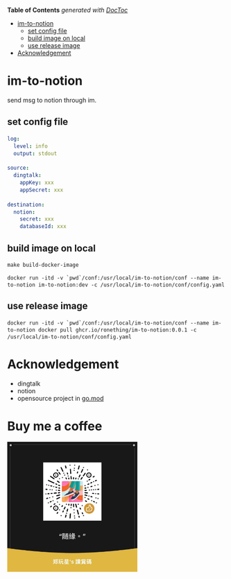 <!-- START doctoc generated TOC please keep comment here to allow auto update -->
<!-- DON'T EDIT THIS SECTION, INSTEAD RE-RUN doctoc TO UPDATE -->
**Table of Contents**  *generated with [DocToc](https://github.com/thlorenz/doctoc)*

- [im-to-notion](#im-to-notion)
  - [set config file](#set-config-file)
  - [build image on local](#build-image-on-local)
  - [use release image](#use-release-image)
- [Acknowledgement](#acknowledgement)

<!-- END doctoc generated TOC please keep comment here to allow auto update -->

# im-to-notion

send msg to notion through im.

## set config file

```yaml
log:
  level: info
  output: stdout

source:
  dingtalk:
    appKey: xxx
    appSecret: xxx

destination:
  notion:
    secret: xxx
    databaseId: xxx
```

## build image on local

```shell
make build-docker-image
```

```shell
docker run -itd -v `pwd`/conf:/usr/local/im-to-notion/conf --name im-to-notion im-to-notion:dev -c /usr/local/im-to-notion/conf/config.yaml
```

## use release image

```shell
docker run -itd -v `pwd`/conf:/usr/local/im-to-notion/conf --name im-to-notion docker pull ghcr.io/ronething/im-to-notion:0.0.1 -c /usr/local/im-to-notion/conf/config.yaml
```

# Acknowledgement

- dingtalk
- notion
- opensource project in [go.mod](./go.mod)

# Buy me a coffee

<img src="https://github.com/ronething/ronething/blob/master/images/wechat.jpg?raw=true" alt="wechat" width="300px" />


